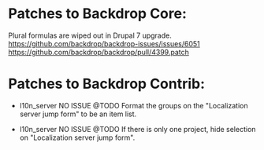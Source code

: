 Patches to Backdrop Core:
=========================

Plural formulas are wiped out in Drupal 7 upgrade.
  https://github.com/backdrop/backdrop-issues/issues/6051
  https://github.com/backdrop/backdrop/pull/4399.patch


Patches to Backdrop Contrib:
============================

- l10n_server
  NO ISSUE @TODO
  Format the groups on the "Localization server jump form" to be an item list.

- l10n_server
  NO ISSUE @TODO
  If there is only one project, hide selection on "Localization server jump form".